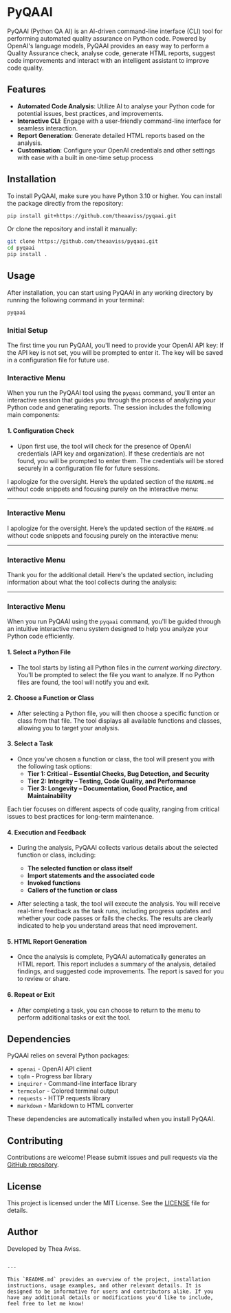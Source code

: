 # PyQAAI

PyQAAI (Python QA AI) is an AI-driven command-line interface (CLI) tool for performing automated quality assurance on Python code. Powered by OpenAI's language models, PyQAAI provides an easy way to perform a Quality Assurance check, analyse code, generate HTML reports, suggest code improvements and interact with an intelligent assistant to improve code quality.

## Features

- **Automated Code Analysis**: Utilize AI to analyse your Python code for potential issues, best practices, and improvements.
- **Interactive CLI**: Engage with a user-friendly command-line interface for seamless interaction.
- **Report Generation**: Generate detailed HTML reports based on the analysis.
- **Customisation**: Configure your OpenAI credentials and other settings with ease with a built in one-time setup process

## Installation

To install PyQAAI, make sure you have Python 3.10 or higher. You can install the package directly from the repository:

```bash
pip install git+https://github.com/theaaviss/pyqaai.git
```

Or clone the repository and install it manually:

```bash
git clone https://github.com/theaaviss/pyqaai.git
cd pyqaai
pip install .
```

## Usage

After installation, you can start using PyQAAI in any working directory by running the following command in your terminal:

```bash
pyqaai
```

### Initial Setup

The first time you run PyQAAI, you'll need to provide your OpenAI API key:
If the API key is not set, you will be prompted to enter it. The key will be saved in a configuration file for future use.

### Interactive Menu

When you run the PyQAAI tool using the `pyqaai` command, you'll enter an interactive session that guides you through the process of analyzing your Python code and generating reports. The session includes the following main components:

#### 1. **Configuration Check**
   - Upon first use, the tool will check for the presence of OpenAI credentials (API key and organization). If these credentials are not found, you will be prompted to enter them. The credentials will be stored securely in a configuration file for future sessions.

I apologize for the oversight. Here’s the updated section of the `README.md` without code snippets and focusing purely on the interactive menu:

---

### Interactive Menu

I apologize for the oversight. Here’s the updated section of the `README.md` without code snippets and focusing purely on the interactive menu:

---

### Interactive Menu

Thank you for the additional detail. Here's the updated section, including information about what the tool collects during the analysis:

---

### Interactive Menu

When you run PyQAAI using the `pyqaai` command, you'll be guided through an intuitive interactive menu system designed to help you analyze your Python code efficiently.

#### 1. **Select a Python File**
   - The tool starts by listing all Python files in the *current working directory*. You'll be prompted to select the file you want to analyze. If no Python files are found, the tool will notify you and exit.

#### 2. **Choose a Function or Class**
   - After selecting a Python file, you will then choose a specific function or class from that file. The tool displays all available functions and classes, allowing you to target your analysis.

#### 3. **Select a Task**
   - Once you've chosen a function or class, the tool will present you with the following task options:
     - **Tier 1: Critical – Essential Checks, Bug Detection, and Security**
     - **Tier 2: Integrity – Testing, Code Quality, and Performance**
     - **Tier 3: Longevity – Documentation, Good Practice, and Maintainability**

   Each tier focuses on different aspects of code quality, ranging from critical issues to best practices for long-term maintenance.

#### 4. **Execution and Feedback**
   - During the analysis, PyQAAI collects various details about the selected function or class, including:
     - **The selected function or class itself**
     - **Import statements and the associated code**
     - **Invoked functions**
     - **Callers of the function or class**
  
   - After selecting a task, the tool will execute the analysis. You will receive real-time feedback as the task runs, including progress updates and whether your code passes or fails the checks. The results are clearly indicated to help you understand areas that need improvement.

#### 5. **HTML Report Generation**
   - Once the analysis is complete, PyQAAI automatically generates an HTML report. This report includes a summary of the analysis, detailed findings, and suggested code improvements. The report is saved for you to review or share.

#### 6. **Repeat or Exit**
   - After completing a task, you can choose to return to the menu to perform additional tasks or exit the tool.

## Dependencies

PyQAAI relies on several Python packages:

- `openai` - OpenAI API client
- `tqdm` - Progress bar library
- `inquirer` - Command-line interface library
- `termcolor` - Colored terminal output
- `requests` - HTTP requests library
- `markdown` - Markdown to HTML converter

These dependencies are automatically installed when you install PyQAAI.

## Contributing

Contributions are welcome! Please submit issues and pull requests via the [GitHub repository](https://github.com/theaaviss/pyqaai).

## License

This project is licensed under the MIT License. See the [LICENSE](LICENSE) file for details.

## Author

Developed by Thea Aviss.
```

---

This `README.md` provides an overview of the project, installation instructions, usage examples, and other relevant details. It is designed to be informative for users and contributors alike. If you have any additional details or modifications you'd like to include, feel free to let me know!